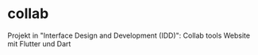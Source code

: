 # collab

Projekt in "Interface Design and Development (IDD)": Collab tools Website mit Flutter und Dart
